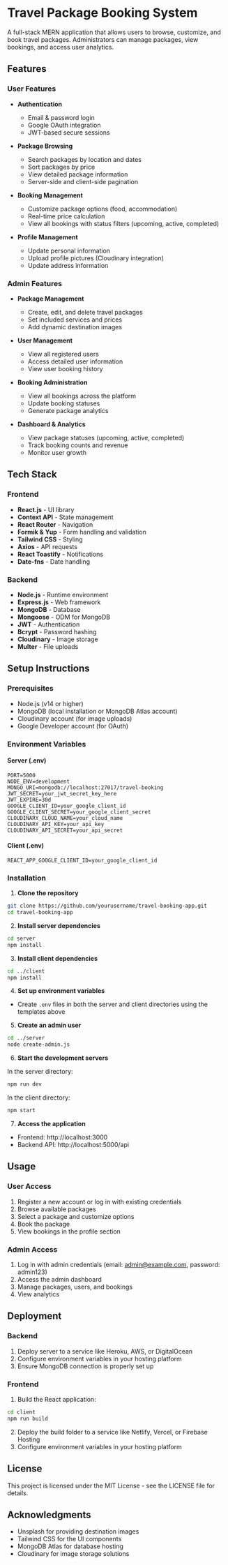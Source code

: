 # Travel Package Booking System

A full-stack MERN application that allows users to browse, customize, and book travel packages. Administrators can manage packages, view bookings, and access user analytics.


## Features

### User Features
- **Authentication**
  - Email & password login
  - Google OAuth integration
  - JWT-based secure sessions

- **Package Browsing**
  - Search packages by location and dates
  - Sort packages by price
  - View detailed package information
  - Server-side and client-side pagination

- **Booking Management**
  - Customize package options (food, accommodation)
  - Real-time price calculation
  - View all bookings with status filters (upcoming, active, completed)

- **Profile Management**
  - Update personal information
  - Upload profile pictures (Cloudinary integration)
  - Update address information

### Admin Features
- **Package Management**
  - Create, edit, and delete travel packages
  - Set included services and prices
  - Add dynamic destination images

- **User Management**
  - View all registered users
  - Access detailed user information
  - View user booking history

- **Booking Administration**
  - View all bookings across the platform
  - Update booking statuses
  - Generate package analytics

- **Dashboard & Analytics**
  - View package statuses (upcoming, active, completed)
  - Track booking counts and revenue
  - Monitor user growth

## Tech Stack

### Frontend
- **React.js** - UI library
- **Context API** - State management
- **React Router** - Navigation
- **Formik & Yup** - Form handling and validation
- **Tailwind CSS** - Styling
- **Axios** - API requests
- **React Toastify** - Notifications
- **Date-fns** - Date handling

### Backend
- **Node.js** - Runtime environment
- **Express.js** - Web framework
- **MongoDB** - Database
- **Mongoose** - ODM for MongoDB
- **JWT** - Authentication
- **Bcrypt** - Password hashing
- **Cloudinary** - Image storage
- **Multer** - File uploads

## Setup Instructions

### Prerequisites
- Node.js (v14 or higher)
- MongoDB (local installation or MongoDB Atlas account)
- Cloudinary account (for image uploads)
- Google Developer account (for OAuth)

### Environment Variables

#### Server (.env)
```
PORT=5000
NODE_ENV=development
MONGO_URI=mongodb://localhost:27017/travel-booking
JWT_SECRET=your_jwt_secret_key_here
JWT_EXPIRE=30d
GOOGLE_CLIENT_ID=your_google_client_id
GOOGLE_CLIENT_SECRET=your_google_client_secret
CLOUDINARY_CLOUD_NAME=your_cloud_name
CLOUDINARY_API_KEY=your_api_key
CLOUDINARY_API_SECRET=your_api_secret
```

#### Client (.env)
```
REACT_APP_GOOGLE_CLIENT_ID=your_google_client_id
```

### Installation

1. **Clone the repository**
```bash
git clone https://github.com/yourusername/travel-booking-app.git
cd travel-booking-app
```

2. **Install server dependencies**
```bash
cd server
npm install
```

3. **Install client dependencies**
```bash
cd ../client
npm install
```

4. **Set up environment variables**
- Create `.env` files in both the server and client directories using the templates above

5. **Create an admin user**
```bash
cd ../server
node create-admin.js
```

6. **Start the development servers**

In the server directory:
```bash
npm run dev
```

In the client directory:
```bash
npm start
```

7. **Access the application**
- Frontend: http://localhost:3000
- Backend API: http://localhost:5000/api

## Usage

### User Access
1. Register a new account or log in with existing credentials
2. Browse available packages
3. Select a package and customize options
4. Book the package
5. View bookings in the profile section

### Admin Access
1. Log in with admin credentials (email: admin@example.com, password: admin123)
2. Access the admin dashboard
3. Manage packages, users, and bookings
4. View analytics

## Deployment

### Backend
1. Deploy server to a service like Heroku, AWS, or DigitalOcean
2. Configure environment variables in your hosting platform
3. Ensure MongoDB connection is properly set up

### Frontend
1. Build the React application:
```bash
cd client
npm run build
```
2. Deploy the build folder to a service like Netlify, Vercel, or Firebase Hosting
3. Configure environment variables in your hosting platform

## License
This project is licensed under the MIT License - see the LICENSE file for details.

## Acknowledgments
- Unsplash for providing destination images
- Tailwind CSS for the UI components
- MongoDB Atlas for database hosting
- Cloudinary for image storage solutions